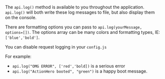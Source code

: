 The `api.log()` method is available to you throughout the application.  `api.log()` will both write these log messages to file, but also display them on the console.  

There are formatting options you can pass to `api.log(yourMessage, options=[])`.  The options array can be many colors and formatting types, IE: `['blue','bold']`.  

You can disable request logging in your `config.js`

For example:

- `api.log("OMG ERROR", ['red','bold])` is a serious error
- `api.log("ActionHero booted", "green")` is a happy boot message.
